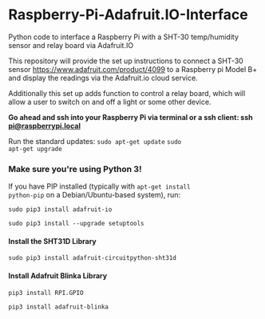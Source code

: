 # Raspberry-Pi-Adafruit.IO-Interface
Python code to interface a Raspberry Pi with a SHT-30 temp/humidity sensor and relay board via Adafruit.IO
 
This repository will provide the set up instructions to connect a SHT-30 sensor https://www.adafruit.com/product/4099 to a Raspberry pi Model B+ and display the readings via the Adafruit.io cloud service. 
 
Additionally this set up adds function to control a relay board, which will allow a user to switch on and off a light or some other device.
 
<strong>Go ahead and ssh into your Raspberry Pi via terminal or a ssh client:
ssh pi@raspberrypi.local</strong>
 
Run the standard updates:
<code>sudo apt-get update</code>
<code>sudo apt-get upgrade</code>
 
<h3> Make sure you're using Python 3! </h3>
 
If you have PIP installed (typically with <code>apt-get install python-pip</code> on a Debian/Ubuntu-based system), run:
 
<code>sudo pip3 install adafruit-io</code>
 
<code>sudo pip3 install --upgrade setuptools</code>
 
<h4>Install the SHT31D Library</h4>
<code>sudo pip3 install adafruit-circuitpython-sht31d</code>
 
<h4>Install Adafruit Blinka Library</h4>
<code>pip3 install RPI.GPIO</code>
 
<code>pip3 install adafruit-blinka</code>
